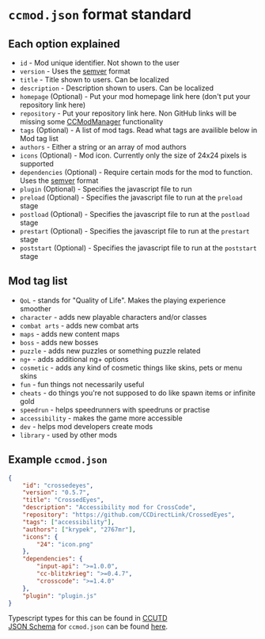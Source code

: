 <!-- markdownlint-disable MD013 MD034 -->

# `ccmod.json` format standard

## Each option explained

- `id` - Mod unique identifier. Not shown to the user
- `version` - Uses the [semver](https://semver.org/) format
- `title` - Title shown to users. Can be localized
- `description` - Description shown to users. Can be localized
- `homepage` (Optional) - Put your mod homepage link here (don't put your repository link here)
- `repository` - Put your repository link here. Non GitHub links will be missing some [CCModManager](https://github.com/CCDirectLink/CCModManager) functionality
- `tags` (Optional) - A list of mod tags. Read what tags are availible below in Mod tag list
- `authors` - Either a string or an array of mod authors
- `icons` (Optional) - Mod icon. Currently only the size of 24x24 pixels is supported
- `dependencies` (Optional) - Require certain mods for the mod to function. Uses the [semver](https://semver.org/) format
- `plugin` (Optional) - Specifies the javascript file to run
- `preload` (Optional) - Specifies the javascript file to run at the `preload` stage
- `postload` (Optional) - Specifies the javascript file to run at the `postload` stage
- `prestart` (Optional) - Specifies the javascript file to run at the `prestart` stage
- `poststart` (Optional) - Specifies the javascript file to run at the `poststart` stage

## Mod tag list

- `QoL` - stands for "Quality of Life". Makes the playing experience smoother
- `character` - adds new playable characters and/or classes
- `combat arts` - adds new combat arts
- `maps` - adds new content maps
- `boss` - adds new bosses
- `puzzle` - adds new puzzles or something puzzle related
- `ng+` - adds additional ng+ options
- `cosmetic` - adds any kind of cosmetic things like skins, pets or menu skins
- `fun` - fun things not necessarily useful
- `cheats` - do things you're not supposed to do like spawn items or infinite gold
- `speedrun` - helps speedrunners with speedruns or practise
- `accessibility` - makes the game more accessible
- `dev` - helps mod developers create mods
- `library` - used by other mods

## Example `ccmod.json`

```json
{
    "id": "crossedeyes",
    "version": "0.5.7",
    "title": "CrossedEyes",
    "description": "Accessibility mod for CrossCode",
    "repository": "https://github.com/CCDirectLink/CrossedEyes",
    "tags": ["accessibility"],
    "authors": ["krypek", "2767mr"],
    "icons": {
        "24": "icon.png"
    },
    "dependencies": {
        "input-api": ">=1.0.0",
        "cc-blitzkrieg": ">=0.4.7",
        "crosscode": ">=1.4.0"
    },
    "plugin": "plugin.js"
}
```

Typescript types for this can be found in [CCUTD](https://github.com/CCDirectLink/ultimate-crosscode-typedefs/blob/master/file-types/mod-manifest.d.ts#L5)  
[JSON Schema](https://json-schema.org/) for `ccmod.json` can be found [here](./ccmod-json-schema.json).
